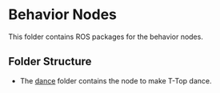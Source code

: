# Behavior Nodes
This folder contains ROS packages for the behavior nodes.

## Folder Structure
- The [dance](dance) folder contains the node to make T-Top dance.
